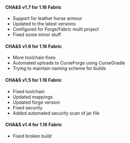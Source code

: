 #### **CHA&S v1.7 for 1.16 Fabric**
* Support for leather horse armour
* Updated to the latest versions
* Configured for Forge/Fabric multi project
* Fixed some minor stuff

#### **CHA&S v1.6 for 1.16 Fabric**
* More toolchain fixes
* Automated uploads to CurseForge using CurseGradle
* Trying to maintain naming scheme for builds

#### **CHA&S v1.5 for 1.16 Fabric**
* Fixed toolchain
* Updated mappings
* Updated forge version
* Fixed security
* Added automated security scan of jar file

#### **CHA&S v1.4 for 1.16 Fabric**  
* Fixed broken build